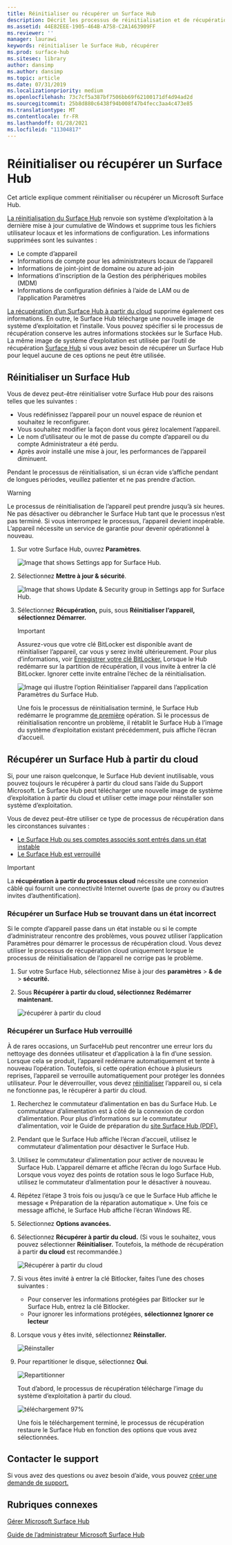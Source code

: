 ```yaml
---
title: Réinitialiser ou récupérer un Surface Hub
description: Décrit les processus de réinitialisation et de récupération pour le Surface Hub et fournit des instructions.
ms.assetid: 44E82EEE-1905-464B-A758-C2A1463909FF
ms.reviewer: ''
manager: laurawi
keywords: réinitialiser le Surface Hub, récupérer
ms.prod: surface-hub
ms.sitesec: library
author: dansimp
ms.author: dansimp
ms.topic: article
ms.date: 07/31/2019
ms.localizationpriority: medium
ms.openlocfilehash: 73c7cf5a387bf7506bb69f62100171df4d94ad2d
ms.sourcegitcommit: 25b8d880c6438f94b008f47b4fecc3aa4c473e85
ms.translationtype: MT
ms.contentlocale: fr-FR
ms.lasthandoff: 01/28/2021
ms.locfileid: "11304817"
---
```

# Réinitialiser ou récupérer un Surface Hub

Cet article explique comment réinitialiser ou récupérer un Microsoft Surface Hub.  

[La réinitialisation du Surface Hub](#reset-a-surface-hub) renvoie son système d’exploitation à la dernière mise à jour cumulative de Windows et supprime tous les fichiers utilisateur locaux et les informations de configuration. Les informations supprimées sont les suivantes :

- Le compte d’appareil
- Informations de compte pour les administrateurs locaux de l’appareil
- Informations de joint-joint de domaine ou azure ad-join
- Informations d’inscription de la Gestion des périphériques mobiles (MDM)
- Informations de configuration définies à l’aide de LAM ou de l’application Paramètres

[La récupération d’un Surface Hub à partir du cloud](#recover-a-surface-hub-from-the-cloud) supprime également ces informations. En outre, le Surface Hub télécharge une nouvelle image de système d’exploitation et l’installe. Vous pouvez spécifier si le processus de récupération conserve les autres informations stockées sur le Surface Hub. La même image de système d’exploitation est utilisée par l’outil de récupération [Surface Hub](surface-hub-recovery-tool.md) si vous avez besoin de récupérer un Surface Hub pour lequel aucune de ces options ne peut être utilisée.

## Réinitialiser un Surface Hub

Vous de devez peut-être réinitialiser votre Surface Hub pour des raisons telles que les suivantes :

- Vous redéfinissez l’appareil pour un nouvel espace de réunion et souhaitez le reconfigurer.
- Vous souhaitez modifier la façon dont vous gérez localement l’appareil.
- Le nom d’utilisateur ou le mot de passe du compte d’appareil ou du compte Administrateur a été perdu.
- Après avoir installé une mise à jour, les performances de l’appareil diminuent.

Pendant le processus de réinitialisation, si un écran vide s’affiche pendant de longues périodes, veuillez patienter et ne pas prendre d’action.

> [!WARNING]
> Le processus de réinitialisation de l’appareil peut prendre jusqu’à six heures. Ne pas désactiver ou débrancher le Surface Hub tant que le processus n’est pas terminé. Si vous interrompez le processus, l’appareil devient inopérable. L’appareil nécessite un service de garantie pour devenir opérationnel à nouveau.

1. Sur votre Surface Hub, ouvrez **Paramètres**.

   ![Image that shows Settings app for Surface Hub.](images/sh-settings.png)

2. Sélectionnez **Mettre à jour & sécurité**.

   ![Image that shows Update & Security group in Settings app for Surface Hub.](images/sh-settings-update-security.png)

3. Sélectionnez **Récupération,** puis, sous **Réinitialiser l’appareil,** **sélectionnez Démarrer.**

   > [!IMPORTANT]
   > Assurez-vous que votre clé BitLocker est disponible avant de réinitialiser l’appareil, car vous y serez invité ultérieurement. Pour plus d’informations, voir [Enregistrer votre clé BitLocker.](save-bitlocker-key-surface-hub.md) Lorsque le Hub redémarre sur la partition de récupération, il vous invite à entrer la clé BitLocker. Ignorer cette invite entraîne l’échec de la réinitialisation.
   
   ![Image qui illustre l’option Réinitialiser l’appareil dans l’application Paramètres du Surface Hub.](images/sh-settings-reset-device.png)

   Une fois le processus de réinitialisation terminé, le Surface Hub redémarre le programme [de première](first-run-program-surface-hub.md) opération. Si le processus de réinitialisation rencontre un problème, il rétablit le Surface Hub à l’image du système d’exploitation existant précédemment, puis affiche l’écran d’accueil.

<span id="cloud-recovery" />

## Récupérer un Surface Hub à partir du cloud

Si, pour une raison quelconque, le Surface Hub devient inutilisable, vous pouvez toujours le récupérer à partir du cloud sans l’aide du Support Microsoft. Le Surface Hub peut télécharger une nouvelle image de système d’exploitation à partir du cloud et utiliser cette image pour réinstaller son système d’exploitation.

Vous de devez peut-être utiliser ce type de processus de récupération dans les circonstances suivantes :

- [Le Surface Hub ou ses comptes associés sont entrés dans un état instable](#recover-a-surface-hub-in-a-bad-state)
- [Le Surface Hub est verrouillé](#recover-a-locked-surface-hub)

>[!IMPORTANT]
>La **récupération à partir du processus cloud** nécessite une connexion câblé qui fournit une connectivité Internet ouverte (pas de proxy ou d’autres invites d’authentification).

### Récupérer un Surface Hub se trouvant dans un état incorrect

Si le compte d’appareil passe dans un état instable ou si le compte d’administrateur rencontre des problèmes, vous pouvez utiliser l’application Paramètres pour démarrer le processus de récupération cloud. Vous devez utiliser le processus [](#reset-a-surface-hub) de récupération cloud uniquement lorsque le processus de réinitialisation de l’appareil ne corrige pas le problème.

1. Sur votre Surface Hub, sélectionnez Mise à jour des **paramètres** &gt; **& de** &gt; **sécurité.**

2. Sous **Récupérer à partir du cloud, sélectionnez** **Redémarrer maintenant.**

   ![récupérer à partir du cloud](images/recover-from-the-cloud.png)

### Récupérer un Surface Hub verrouillé

À de rares occasions, un SurfaceHub peut rencontrer une erreur lors du nettoyage des données utilisateur et d’application à la fin d’une session. Lorsque cela se produit, l’appareil redémarre automatiquement et tente à nouveau l’opération. Toutefois, si cette opération échoue à plusieurs reprises, l’appareil se verrouille automatiquement pour protéger les données utilisateur. Pour le déverrouiller, vous devez [réinitialiser](#reset-a-surface-hub) l’appareil ou, si cela ne fonctionne pas, le récupérer à partir du cloud.

1. Recherchez le commutateur d’alimentation en bas du Surface Hub. Le commutateur d’alimentation est à côté de la connexion de cordon d’alimentation. Pour plus d’informations sur le commutateur d’alimentation, voir le Guide de préparation du [site Surface Hub (PDF).](surface-hub-site-readiness-guide.md)

2. Pendant que le Surface Hub affiche l’écran d’accueil, utilisez le commutateur d’alimentation pour désactiver le Surface Hub.

3. Utilisez le commutateur d’alimentation pour activer de nouveau le Surface Hub. L’appareil démarre et affiche l’écran du logo Surface Hub. Lorsque vous voyez des points de rotation sous le logo Surface Hub, utilisez le commutateur d’alimentation pour le désactiver à nouveau.  

4. Répétez l’étape 3 trois fois ou jusqu’à ce que le Surface Hub affiche le message « Préparation de la réparation automatique ». Une fois ce message affiché, le Surface Hub affiche l’écran Windows RE.

5. Sélectionnez **Options avancées.**

6. Sélectionnez **Récupérer à partir du cloud.** (Si vous le souhaitez, vous pouvez sélectionner **Réinitialiser.** Toutefois, la méthode de récupération à partir **du cloud** est recommandée.)

   ![Récupérer à partir du cloud](images/recover-from-cloud.png)
7. Si vous êtes invité à entrer la clé Bitlocker, faites l’une des choses suivantes :

   - Pour conserver les informations protégées par Bitlocker sur le Surface Hub, entrez la clé Bitlocker.
   - Pour ignorer les informations protégées, **sélectionnez Ignorer ce lecteur**  

8. Lorsque vous y êtes invité, sélectionnez **Réinstaller.**

    ![Réinstaller](images/reinstall.png)

9. Pour repartitioner le disque, sélectionnez **Oui**.

   ![Repartitionner](images/repartition.png)

   Tout d’abord, le processus de récupération télécharge l’image du système d’exploitation à partir du cloud.  

   ![téléchargement 97%](images/recover-progress.png)

   Une fois le téléchargement terminé, le processus de récupération restaure le Surface Hub en fonction des options que vous avez sélectionnées.
   

## Contacter le support

Si vous avez des questions ou avez besoin d’aide, vous pouvez [créer une demande de support.](https://support.microsoft.com/supportforbusiness/productselection)


## Rubriques connexes

[Gérer Microsoft Surface Hub](manage-surface-hub.md)

[Guide de l’administrateur Microsoft Surface Hub](surface-hub-administrators-guide.md)
